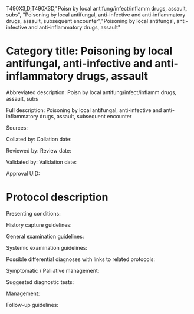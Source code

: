 T490X3,D,T490X3D,"Poisn by local antifung/infect/inflamm drugs, assault, subs", "Poisoning by local antifungal, anti-infective and anti-inflammatory drugs, assault, subsequent encounter","Poisoning by local antifungal, anti-infective and anti-inflammatory drugs, assault"
# Category title: Poisoning by local antifungal, anti-infective and anti-inflammatory drugs, assault

Abbreviated description: Poisn by local antifung/infect/inflamm drugs, assault, subs

Full description: Poisoning by local antifungal, anti-infective and anti-inflammatory drugs, assault, subsequent encounter

Sources:

Collated by:
Collation date:

Reviewed by:
Review date:

Validated by:
Validation date:

Approval UID:

# Protocol description

Presenting conditions:

History capture guidelines:

General examination guidelines:

Systemic examination guidelines:

Possible differential diagnoses with links to related protocols:

Symptomatic / Palliative management:

Suggested diagnostic tests:

Management:

Follow-up guidelines:
